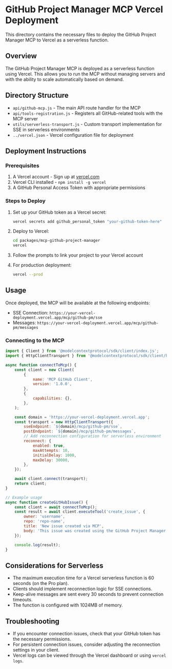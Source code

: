 # GitHub Project Manager MCP Vercel Deployment

This directory contains the necessary files to deploy the GitHub Project Manager MCP to Vercel as a serverless function.

## Overview

The GitHub Project Manager MCP is deployed as a serverless function using Vercel. This allows you to run the MCP without managing servers and with the ability to scale automatically based on demand.

## Directory Structure

- `api/github-mcp.js` - The main API route handler for the MCP
- `api/tools-registration.js` - Registers all GitHub-related tools with the MCP server
- `utils/serverless-transport.js` - Custom transport implementation for SSE in serverless environments
- `../vercel.json` - Vercel configuration file for deployment

## Deployment Instructions

### Prerequisites

1. A Vercel account - Sign up at [vercel.com](https://vercel.com)
2. Vercel CLI installed - `npm install -g vercel`
3. A GitHub Personal Access Token with appropriate permissions

### Steps to Deploy

1. Set up your GitHub token as a Vercel secret:

    ```bash
    vercel secrets add github_personal_token "your-github-token-here"
    ```

2. Deploy to Vercel:

    ```bash
    cd packages/mcp-github-project-manager
    vercel
    ```

3. Follow the prompts to link your project to your Vercel account

4. For production deployment:

    ```bash
    vercel --prod
    ```

## Usage

Once deployed, the MCP will be available at the following endpoints:

- SSE Connection: `https://your-vercel-deployment.vercel.app/mcp/github-pm/sse`
- Messages: `https://your-vercel-deployment.vercel.app/mcp/github-pm/messages`

### Connecting to the MCP

```javascript
import { Client } from '@modelcontextprotocol/sdk/client/index.js';
import { HttpClientTransport } from '@modelcontextprotocol/sdk/client/http.js';

async function connectToMcp() {
    const client = new Client(
        {
            name: 'MCP GitHub Client',
            version: '1.0.0',
        },
        {
            capabilities: {},
        },
    );

    const domain = 'https://your-vercel-deployment.vercel.app';
    const transport = new HttpClientTransport({
        sseEndpoint: `${domain}/mcp/github-pm/sse`,
        postEndpoint: `${domain}/mcp/github-pm/messages`,
        // Add reconnection configuration for serverless environment
        reconnect: {
            enabled: true,
            maxAttempts: 10,
            initialDelay: 1000,
            maxDelay: 30000,
        },
    });

    await client.connect(transport);
    return client;
}

// Example usage
async function createGitHubIssue() {
    const client = await connectToMcp();
    const result = await client.executeTool('create_issue', {
        owner: 'username',
        repo: 'repo-name',
        title: 'New issue created via MCP',
        body: 'This issue was created using the GitHub Project Manager MCP deployed on Vercel.',
    });

    console.log(result);
}
```

## Considerations for Serverless

- The maximum execution time for a Vercel serverless function is 60 seconds (on the Pro plan).
- Clients should implement reconnection logic for SSE connections.
- Keep-alive messages are sent every 30 seconds to prevent connection timeouts.
- The function is configured with 1024MB of memory.

## Troubleshooting

- If you encounter connection issues, check that your GitHub token has the necessary permissions.
- For persistent connection issues, consider adjusting the reconnection settings in your client.
- Vercel logs can be viewed through the Vercel dashboard or using `vercel logs`.
